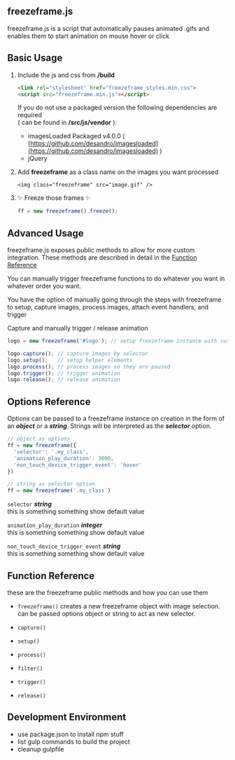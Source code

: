 ## freezeframe.js

freezeframe.js is a script that automatically pauses animated .gifs and enables them to start animation on mouse hover or click

## Basic Usage

1. Include the js and css from **/build**  

    ```html
    <link rel="stylesheet" href="freezeframe_styles.min.css">
    <script src="freezeframe.min.js"></script>
    ```
    If you do not use a packaged version the following dependencies are required  
    ( can be found in **/src/js/vendor** ):
    * imagesLoaded Packaged v4.0.0 ( [https://github.com/desandro/imagesloaded](https://github.com/desandro/imagesloaded) )
    * jQuery

2. Add **freezeframe** as a class name on the images you want processed  

    ```
    <img class="freezeframe" src="image.gif" /> 
    ```

3. ✨ Freeze those frames ✨ 

    ```javascript
    ff = new freezeframe().freeze();
    ```

## Advanced Usage

freezeframe.js exposes public methods to allow for more custom integration. These 
methods are described in detail in the [Function Reference](#function_reference)

You can manually trigger freezeframe functions to do whatever you want in whatever order you want.

You have the option of manually going through the steps with freezeframe to setup, capture images, 
process images, attach event handlers, and trigger

Capture  and manually trigger / release animation
```javascript
logo = new freezeframe('#logo'); // setup freezeframe instance with custom selector

logo.capture(); // capture images by selector
logo.setup();   // setup helper elements
logo.process(); // process images so they are paused
logo.trigger(); // trigger animation
logo.release(); // release animation
```

## Options Reference

Options can be passed to a freezeframe instance on creation in the form of an 
***object*** or a ***string***. Strings will be interpreted as the ***selector*** option.  

```javascript
// object as options
ff = new freezeframe({
  'selector': '.my_class',
  'animation_play_duration': 3000,
  'non_touch_device_trigger_event': 'hover'
})

// string as selector option
ff = new freezeframe('.my_class')
```

```selector``` ***string***  
    this is something something
    show default value

```animation_play_duration``` ***integer***  
    this is something something
    show default value

```non_touch_device_trigger_event``` ***string***  
    this is something something
    show default value

## Function Reference <a name="function_reference"></a>

these are the freezeframe public methods and how you can use them

* ```freezeframe()```
    creates a new freezeframe object with image selection. can be passed options 
    object or string to act as new selector.

* ```capture()```

* ```setup()```

* ```process()```

* ```filter()```

* ```trigger()```

* ```release()```

## Development Environment
* use package.json to install npm stuff
* list gulp commands to build the project
* cleanup gulpfile